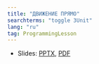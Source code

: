 ```yaml
---
title: "ДВИЖЕНИЕ ПРЯМО"
searchterms: "toggle 3Unit"
lang: "ru"
tag: ProgrammingLesson
---
```

 <ul>
 <li class="ng-binding">Slides:
 <a href="ProgrammingLessons/MovingStraightRU.pptx">PPTX</a>,
 <a href="ProgrammingLessons/MovingStraightRU.pdf">PDF</a>
 </li>
 </ul>

